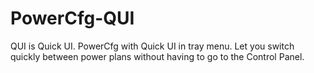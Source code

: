 # PowerCfg-QUI
 QUI is Quick UI. PowerCfg with Quick UI in tray menu. Let you switch quickly between power plans without having to go to the Control Panel.

